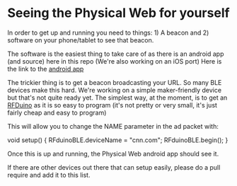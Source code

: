 # Seeing the Physical Web for yourself

In order to get up and running you need to things: 1) A beacon and 2) software on your phone/tablet to see that beacon.

The software is the easiest thing to take care of as there is an android app (and source) here in this repo (We're also working on an iOS port) Here is the link to the [android app](https://github.com/scottjenson/physical-web/tree/master/android/PhysicalWeb/build/apk)

The trickier thing is to get a beacon broadcasting your URL. So many BLE devices make this hard. We're working on a simple maker-friendly device but that's not quite ready yet. The simplest way, at the moment, is to get an [RFDuino](http://www.rfduino.com/) as it is so easy to program (it's not pretty or very small, it's just fairly cheap and easy to program)

This will allow you to change the NAME parameter in the ad packet with:

void setup() {
  RFduinoBLE.deviceName = "cnn.com";
  RFduinoBLE.begin();
}

Once this is up and running, the Physical Web android app should see it.

If there are other devices out there that can setup easily, please do a pull require and add it to this list.
